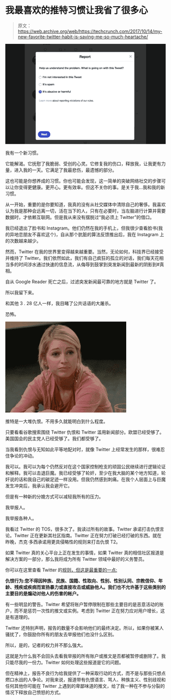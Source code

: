 # 我最喜欢的推特习惯让我省了很多心

> 原文：<https://web.archive.org/web/https://techcrunch.com/2017/10/14/my-new-favorite-twitter-habit-is-saving-me-so-much-heartache/>

![](img/8faea669e5c919754fe620479e127c3c.png)

我有一个新习惯。

它能解渴。它抚慰了我脆弱、受创的心灵。它修复我的伤口，释放我，让我更有力量，进入我的一天。它满足了我最悲伤，最遗憾的部分。

这也可能是你想养成的习惯。你也可能会发现，这一简单的突破网络社交的步骤可以让你变得更健康。更开心。更有效率。但这不关你的事。是关于我…我和我的新习惯。

从一开始，重要的是你要知道，我真的没有从社交媒体中清除自己的奢侈。我喜欢认为我是那种会远离一切，活在当下的人，只有在必要时，当左脑进行计算并需要数据时，才依赖互联网。但是我从来没有摆脱过“我必须上 Twitter”的借口。

我已经退出了脸书和 Instagram。他们仍然在我的手机上，但我很少查看脸书(我的异地恋朋友不喜欢这个)，自从那个肮脏的算法反馈推出后，我在 Instagram 上的次数越来越少。

然而，Twitter 在我的世界里变得越来越重要。当然，无论如何，科技界已经接受并维持了 Twitter。我们依然如此，我们有自己疯狂的孤立的对话，我们每天花相当多的时间涉水通过快速的信息流，从侮辱到鼓掌到突发新闻到最新的阴影到#真相。

自从 Google Reader 死亡之后，过滤突发新闻最可靠的地方就是 Twitter 了。

所以我留下来。

和其他 3 . 28 亿人一样，我目睹了公共话语的大屠杀。

恐怖。

![](img/f955a578561a4371ca5dbd39f3f563f7.png)

推特是一大堆仇恨。不用多久就能明白到什么程度。

只要看看谷歌搜索围绕 Twitter 仇恨和 Twitter 滥用新闻部分。欧盟已经受够了。美国国会的民主党人已经受够了。我们都受够了。

当我看到仇恨与无知如此平等地配对时，就像 Twitter 上经常发生的那样，很难忍住争论的冲动。

我可以。我可以为每个仍然反对在这个国家控制枪支的顽固公民继续进行逻辑论证和解释。我可以击退巨魔。我已经受够了轮奸，至少在我大脑的某个地方知道，轮奸说的话和我自己的碳足迹一样没用。但我仍然感到刺痛。在我个人层面上与巨魔发生冲突后，我承认我会避开它。

但是有一种新的分娩方式可以减轻我所有的压力。

我举报人。

我举报各种人。

我看过 Twitter 的 TOS，很多次了。我读过所有的故事。Twitter 承诺打击仇恨言论。Twitter 正在更新其社区指南。Twitter 正在努力打破已经打破的东西。就在昨晚，杰克·多西承诺用更具侵略性的规则来打击仇恨 T2。

如果 Twitter 真的关心平台上正在发生的事情，如果 Twitter 真的相信社区报道是解决方案的一部分，那么我将成为所有 Twitter 领域中最好的义务警员。

你可以在这里查看 Twitter 的[规则，但这是最重要的一点:](https://web.archive.org/web/20221025222511/https://support.twitter.com/articles/18311)

**仇恨行为:您不得因种族、民族、国籍、性取向、性别、性别认同、宗教信仰、年龄、残疾或疾病而宣扬暴力或直接攻击或威胁他人。我们也不允许基于这些类别的主要目的是煽动对他人的伤害的帐户。**

有一些明显的警告。Twitter 希望将账户暂停限制在那些主要目的是恶意活动的账户，而不是惩罚一次性的推文或实例。考虑到 Twitter 正在努力应对用户增长，这是有道理的。

Twitter 还特别声明，报告的数量不会影响他们的最终决定。所以，如果你被某人骚扰了，你鼓励你所有的朋友去举报他们也没什么区别。

所以，是的，记者的权力并不那么强大。

这就是为什么我不会回头去看我举报的所有账户或推文是否都被暂停或删除了。我只能尽我的一份力。Twitter 如何处理这些报道是它的问题。

但在精神上，报告不良行为给我提供了一种采取行动的方式，而不是与那些只想点燃口水战的人争论。对我来说，报道带有仇恨语言、骂人、种族主义、性别歧视和任何其他你可能在 Twitter 上遇到的卑鄙味道的推文，给了我一种在不参与分裂的情况下释放自己愤怒的方式。